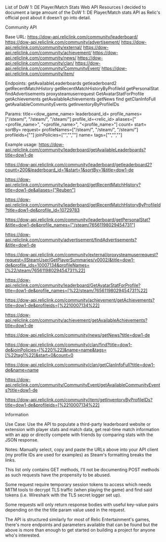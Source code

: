 List of DoW 1: DE Player/Match Stats Web API Resources
I decided to document a large amount of the DoW 1: DE Player/Match stats API as Relic's official post about it doesn't go into detail.

Community API

Base URL:
https://dow-api.reliclink.com/community/leaderboard/
https://dow-api.reliclink.com/community/advertisement/
https://dow-api.reliclink.com/community/external/
https://dow-api.reliclink.com/community/achievement/
https://dow-api.reliclink.com/community/news/
https://dow-api.reliclink.com/community/clan/
https://dow-api.reliclink.com/community/CommunityEvent/
https://dow-api.reliclink.com/community/item/

Endpoints:
getAvailableLeaderboards
getleaderboard2
getRecentMatchHistory
getRecentMatchHistoryByProfileId
getPersonalStat
findAdvertisements
proxysteamuserrequest
GetAvatarStatForProfile
getAchievements
getAvailableAchievements
getNews
find
getClanInfoFull
getAvailableCommunityEvents
getInventoryByProfileIDs

Params:
title=<dow_game_name>
leaderboard_id=<int>
profile_names=["/steam/<steamID64>", "/steam/<steamID64>", "/steam/<steamID64>"]
profile_id=<relic_id>
aliases=["<profile_name>", "<profile_name>", "<profile_name>"]
count=<int>
start=<int>
sortBy=<int>
request=<string>
profileNames=["/steam/<steamID64>", "/steam/<steamID64>", "/steam/<steamID64>"]
profileids=["<int>"]
joinPolicies=["<int>","<int>","<int>"]
name=<string>
tags=["<string>","<string>","<string>"]

Example usage:
https://dow-api.reliclink.com/community/leaderboard/getAvailableLeaderboards?title=dow1-de

https://dow-api.reliclink.com/community/leaderboard/getleaderboard2?count=200&leaderboard_id=1&start=1&sortBy=1&title=dow1-de

https://dow-api.reliclink.com/community/leaderboard/getRecentMatchHistory?title=dow1-de&aliases=["Reuben"]

https://dow-api.reliclink.com/community/leaderboard/getRecentMatchHistoryByProfileId?title=dow1-de&profile_id=10729783

https://dow-api.reliclink.com/community/leaderboard/getPersonalStat?&title=dow1-de&profile_names=["/steam/76561198029454731"]

https://dow-api.reliclink.com/community/advertisement/findAdvertisements?&title=dow1-de

https://dow-api.reliclink.com/community/external/proxysteamuserrequest?request=/ISteamUser/GetPlayerSummaries/v0002/&title=dow1-de&profile_ids=10007134&profileNames=[%22/steam/76561198029454731%22]

https://dow-api.reliclink.com/community/leaderboard/GetAvatarStatForProfile?title=dow1-de&profile_names=[%22/steam/76561198029454731%22]

https://dow-api.reliclink.com/community/achievement/getAchievements?title=dow1-de&profileids=[%2210007134%22]

https://dow-api.reliclink.com/community/achievement/getAvailableAchievements?title=dow1-de

https://dow-api.reliclink.com/community/news/getNews?title=dow1-de

https://dow-api.reliclink.com/community/clan/find?title=dow1-de&joinPolicies=[%220%22]&name=name&tags=[%22tag1%22]&start=0&count=0

https://dow-api.reliclink.com/community/clan/getClanInfoFull?title=dow1-de&name=name

https://dow-api.reliclink.com/community/CommunityEvent/getAvailableCommunityEvents?title=dow1-de

https://dow-api.reliclink.com/community/item/getInventoryByProfileIDs?title=dow1-de&profileids=[%2210007134%22]



Information

Use Case:
Use the API to populate a third-party leaderboard website or extension with player stats and match data, get real-time match information with an app or directly compete with friends by comparing stats with the JSON response.

Notes:
Manually select, copy and paste the URLs above into your API client (my profile IDs are used for examples) as Steam's formatting breaks the links.

This list only contains GET methods, I'll not be documenting POST methods as such requests have the propensity to be abused.

Some request require temporary session tokens to access which needs MITM tools to decrypt TLS traffic (when playing the game) and find said tokens (i.e. Wireshark with the TLS secret logger set up).

Some requests will only return response bodies with useful key-value pairs depending on the the title param value used in the request.

The API is structured similarly for most of Relic Entertainment's games, there's more endpoints and parameters available that can be found but the above is more than enough to get started on building a project for anyone who's interested.